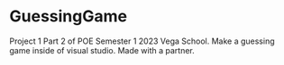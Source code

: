 # GuessingGame
Project 1 Part 2 of POE Semester 1 2023 Vega School. Make a guessing game inside of visual studio. Made with a partner.
